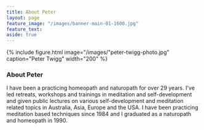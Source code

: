 ```yaml
---
title: About Peter
layout: page
feature_image: "/images/banner-main-01-1600.jpg"
feature_text:
aside: true
---
```


{% include figure.html image="/images/"peter-twigg-photo.jpg" caption="Peter Twigg" width="200" %}

### About Peter
I have been a practicing homeopath and naturopath for over 29 years. I've led retreats, workshops and trainings in meditation and self-development and given public lectures on various self-development and meditation related topics in Australia, Asia, Europe and the USA. I have been practicing meditation based techniques since 1984 and I graduated as a naturopath and homeopath in 1990.